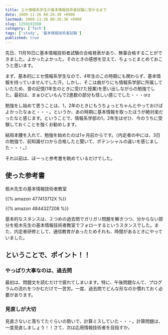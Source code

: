 ```yaml
---
title: エセ情報系学生が基本情報技術者試験に受かるまで
date: 2009-11-26 08:26:38 +0900
lastmod: 2009-11-26 08:26:38 +0900
slug: 1259191598
category: ['Tech']
tags: ['study', '基本情報技術者試験']
published: true
---
```


先日、11月16日に基本情報技術者試験の合格発表があり、無事合格することができました。よかったよかった。そのときの感想を交えて、ちょっとまとめておこうと思います。

まず、基本的にエセ情報系学生なので、4年生のこの時期にも関わらず、基本情報を持っていませんでした汗。しかし、そこは曲がりにも情報系学部に所属していたため、昔の記憶(1年生のときに受けた授業)を思い出しながらの勉強でした。最初は、まぁひどいもんで2進数の部分も怪しい感じでした・・・orz

勉強をし始めて思うことは、1，2年のときにもうちょっとちゃんとやっておけばよかったなぁと・・・。というか、あの時期に基本情報を取ったほうが絶対楽だったなと感じます。ということで、情報系学部の1，2年生はぜひ、今のうちに受験しておくことを強くお勧めします。

結局本腰を入れて、勉強を始めたのは1ヶ月前からです。（内定者の中には、3日の勉強で、前知識ゼロから合格したと聞いて、ポテンシャルの違いを感じました・・・。）

それ以前は、ぼーっと参考書を眺めているだけでした。

## 使った参考書

栢木先生の基本情報技術者教室

{{% amazon 477413712X %}}

{{% amazon 4844327208 %}}


基本的なスタンスは、２つめの過去問でガリガリ問題を解きつつ、分からない部分を栢木先生の基本情報技術者教室でフォローするというスタンスでした。また、内定者研修として、通信教育があったためそれも、時間があるときにやっていました。



## ということで、ポイント！！

### やっぱり大事なのは、過去問
最初は、問題文を読むだけで疲れてしまいます。特に、午後問題なんて、プログラムの流れをつかむだけで一苦労。一度、過去問でどんな形なのか慣れておく必要があります。



### 見直しが大切
見直さないと落ちてたぐらいの勢いで、計算ミスしていた・・・。計算問題は、一度見直しましょう！！さて、次は応用情報技術者を目指すか。